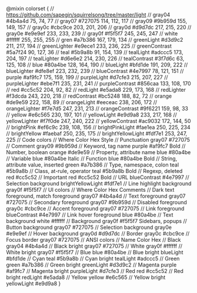 @mixin colorset {
// https://github.com/sapegin/squirrelsong/tree/master/light
// gray04	#4b4a4d	75, 74, 77
// gray07	#727075	114, 112, 117
// gray09	#9b959d	155, 149, 157
// gray0c	#cbc9ce	203, 201, 206
// gray0d	#d9d7dc	217, 215, 220
// gray0e	#e9e9ef	233, 233, 239
// gray0f	#f5f5f7	245, 245, 247
// white	#ffffff	255, 255, 255
// gren	#a7b386	167, 179, 134
// greenLight	#d3d9c2	211, 217, 194
// greenLighter	#e9ece1	233, 236, 225
// greenContrast	#5a7f24	90, 127, 36
// teal	#5b9a8b	91, 154, 139
// tealLight	#adccc5	173, 204, 197
// tealLighter	#d6e6e2	214, 230, 226
// tealContrast	#3f7d6c	63, 125, 108
// blue	#80a4be	128, 164, 190
// blueLight	#bfd1de	191, 209, 222
// blueLighter	#dfe8ef	223, 232, 239
// blueContrast	#4e7997	78, 121, 151
// purple	#af9fc7	175, 159, 199
// purpleLight	#d7cfe3	215, 207, 227
// purpleLighter	#ebe7f1	235, 231, 241
// purpleContrast	#856caa	133, 108, 170
// red	#cc5c52	204, 92, 82
// redLight	#e5ada8	229, 173, 168
// redLighter	#f3dcda	243, 220, 218
// redContrast	#bc5248	188, 82, 72
// orange	#de9e59	222, 158, 89
// orangeLight	#eeceac	238, 206, 172
// orangeLighter	#f7e7d5	247, 231, 213
// orangeContrast	#9f6221	159, 98, 33
// yellow	#e6c565	230, 197, 101
// yellowLight	#e9d9a8	233, 217, 168
// yellowLighter	#f7f0de	247, 240, 222
// yellowContrast	#ac9032	172, 144, 50
// brightPink	#ef6c9c	239, 108, 156
// brightPinkLight	#fae1ea	250, 225, 234
// brightYellow	#faebaf	250, 235, 175
// brightYellowLight	#fdf7e1	253, 247, 225
// Code colors
// Where	Color	Hex	Style
// Punctuation	gray07	#727075	
// Comment	gray09	#9b959d	
// Keyword, tag name	purple	#af9fc7	Bold
// Number, boolean	orange	#de9e59	
// Property, attribute name	blue	#80a4be	
// Variable	blue	#80a4be	Italic
// Function	blue	#80a4be	Bold
// String, attribute value, inserted	green	#a7b386	
// Type, namespace, colon	teal	#5b9a8b	
// Class, at-rule, operator	teal	#5b9a8b	Bold
// Regexp, deleted	red	#cc5c52	
// Important	red	#cc5c52	Bold
// URL	blueContrast	#4e7997	
// Selection background	brightYellowLight	#fdf7e1	
// Line highlight background	gray0f	#f5f5f7	
// UI colors
// Where	Color	Hex	Comments
// Dark text foreground, match foreground	gray07	#4b4a4d	
// Text foreground	gray07	#727075	
// Secondary foreground	gray07	#9b959d	
// Disabled foreground	gray0c	#cbc9ce	
// Accent foreground	gray07	#727075	
// Link foreground	blueContrast	#4e7997	
// Link hover foreground	blue	#80a4be	
// Text background	white	#ffffff	
// Background	gray0f	#f5f5f7	Sidebars, popups
// Button background	gray07	#727075	
// Selection background	gray0e	#e9e9ef	
// Hover background	gray0d	#d9d7dc	
// Border	gray0c	#cbc9ce	
// Focus border	gray07	#727075	
// ANSI colors
// Name	Color	Hex
// Black	gray04	#4b4a4d
// Black bright	gray07	#727075
// White	gray0f	#ffffff
// White bright	gray07	#f5f5f7
// Blue	blue	#80a4be
// Blue bright	blueLight	#bfd1de
// Cyan	teal	#5b9a8b
// Cyan bright	tealLight	#adccc5
// Green	green	#a7b386
// Green bright	greenLight	#d3d9c2
// Magenta	purple	#af9fc7
// Magenta bright	purpleLight	#d7cfe3
// Red	red	#cc5c52
// Red bright	redLight	#e5ada8
// Yellow	yellow	#e6c565
// Yellow bright	yellowLight	#e9d9a8
}